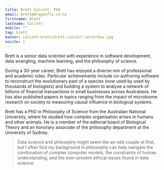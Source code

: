 ```yaml
---
title: Brett Calcott, PhD
email: brett@dragonfly.co.nz
firstname: Brett
lastname: Calcott
mobile: ""
tag: brett
banner: calcott-brett/brett-calcott-letterbox.jpg
nocite: |
---
```


Brett is a senior data scientist with experience in software development, data wrangling, machine learning, and the philosophy of science.

<!--more-->

During a 30-year career, Brett has enjoyed a diverse mix of professional and academic roles. Particular achievements include co-authoring software to reconstruct the evolutionary past of a species (now used by used by thousands of biologists) and building a system to analyse a network of billions of financial transactions in small businesses across Australasia. He has also published papers in topics ranging from the impact of microbiome research on society to measuring causal influence in biological systems.

Brett has a PhD in Philosophy of Science from the Australian National University, where he studied how complex organisation arises in humans and other animals. He is a member of the editorial board of Biological Theory and an honorary associate of the philosophy department at the University of Sydney.

> Data science and philosophy might seem like an odd couple at first, but I often find my background in philosophy can help navigate the combination of complex computer models, the constraints of human understanding, and the ever-present ethical issues found in data science.
